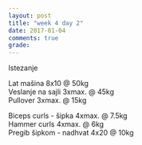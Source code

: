 ```yaml
---
layout: post
title: "week 4 day 2"
date: 2017-01-04
comments: true
grade:
---
```


Istezanje

Lat mašina 8x10 @ 50kg  
Veslanje na sajli 3xmax. @ 45kg  
Pullover 3xmax. @ 15kg  

Biceps curls - šipka 4xmax. @ 7.5kg  
Hammer curls 4xmax. @ 6kg  
Pregib šipkom - nadhvat 4x20 @ 10kg  
